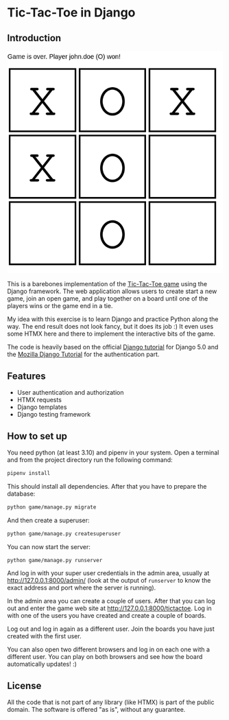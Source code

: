 # Tic-Tac-Toe in Django

## Introduction

![Tic-Tac-Toe board, player O has won!](board.png)

This is a barebones implementation of the [Tic-Tac-Toe game](https://en.wikipedia.org/wiki/Tic-tac-toe) using the Django framework. The web application allows users to create start a new game, join an open game, and play together on a board until one of the players wins or the game end in a tie.

My idea with this exercise is to learn Django and practice Python along the way. The end result does not look fancy, but it does its job :) It even uses some HTMX here and there to implement the interactive bits of the game.

The code is heavily based on the official [Django tutorial](https://docs.djangoproject.com/en/5.0/intro/tutorial01/) for Django 5.0 and the [Mozilla Django Tutorial](https://developer.mozilla.org/en-US/docs/Learn/Server-side/Django/Authentication) for the authentication part.

## Features

- User authentication and authorization
- HTMX requests
- Django templates 
- Django testing framework

## How to set up

You need python (at least 3.10) and pipenv in your system. Open a terminal and from the project directory run the following command:
```bash
pipenv install
```

This should install all dependencies. After that you have to prepare the database:
```bash
python game/manage.py migrate
```

And then create a superuser:
```bash
python game/manage.py createsuperuser
```

You can now start the server:
```bash
python game/manage.py runserver
```

And log in with your super user credentials in the admin area, usually at http://127.0.0.1:8000/admin/ (look at the output of `runserver` to know the exact address and port where the server is running).

In the admin area you can create a couple of users. After that you can log out and enter the game web site at http://127.0.0.1:8000/tictactoe. Log in with one of the users you have created and create a couple of boards. 

Log out and log in again as a different user. Join the boards you have just created with the first user.

You can also open two different browsers and log in on each one with a different user. You can play on both browsers and see how the board automatically updates! :)

## License

All the code that is not part of any library (like HTMX) is part of the public domain. The software is offered "as is", without any guarantee.